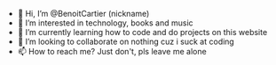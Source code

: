 - 👋 Hi, I’m @BenoitCartier (nickname)
- 👀 I’m interested in technology, books and music
- 🌱 I’m currently learning how to code and do projects on this website
- 💞️ I’m looking to collaborate on nothing cuz i suck at coding
- 📫 How to reach me? Just don't, pls leave me alone

<!---
BenoitCartier/BenoitCartier is a ✨ special ✨ repository because its `README.md` (this file) appears on your GitHub profile.
You can click the Preview link to take a look at your changes.
--->
